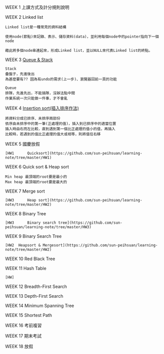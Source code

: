 WEEK 1    上課方式及計分規則說明

WEEK 2    Linked list

    Linked list是一種常見的資料結構
    
    使用node(節點)來記錄、表示、儲存資料(data)，並利用每個node中的pointer指向下一個node
    
    藉此將多個node串連起來，形成Linked list，並以NULL來代表Linked list的終點。


WEEK 3    [Queue & Stack](https://github.com/sun-peihsuan/learning-note/blob/master/week%203.py)
    
    Stack 
    疊盤子，先進後出
	為甚麼要有?? 因為有undo的需求(上一步)、瀏覽器回前一頁的功能
    
    Queue 
    排隊，先進先出，不能插隊，沒辦法點中間
	作業系統一次只能做一件事，才不會亂

WEEK 4	  [Insertion sort(插入排序作法)](https://github.com/sun-peihsuan/learning-note/blob/master/WEEK%204.py)

	將資料分成已排序、未排序兩部份
	依序由未排序中的第一筆(正處理的值)，插入到已排序中的適當位置
	插入時由右而左比較，直到遇到第一個比正處理的值小的值，再插入
	比較時，若遇到的值比正處理的值大或相等，則將值往右移

WEEK 5	   國慶放假
	
	[HW1	  Quicksort](https://github.com/sun-peihsuan/learning-note/tree/master/HW1)

WEEK 6	   Quick sort & Heap sort

	Min heap 最頂端的root要是最小的
	Max heap 最頂端的root要是最大的
	
WEEK 7	   Merge sort
	
	[HW3	  Heap sort](https://github.com/sun-peihsuan/learning-note/tree/master/HW2)

WEEK 8     Binary Tree

	[HW3      Binary search tree](https://github.com/sun-peihsuan/learning-note/tree/master/HW3)

WEEK 9	   Binary Search Tree
           
	[HW2  Heapsort & Mergesort](https://github.com/sun-peihsuan/learning-note/tree/master/HW2)

WEEK 10    Red Black Tree

WEEK 11    Hash Table

	[HW]

WEEK 12    Breadth-First Search

WEEK 13    Depth-First Search

WEEK 14    Minimum Spanning Tree

WEEK 15    Shortest Path

WEEK 16    考前複習

WEEK 17    期末考試

WEEK 18    放假  


